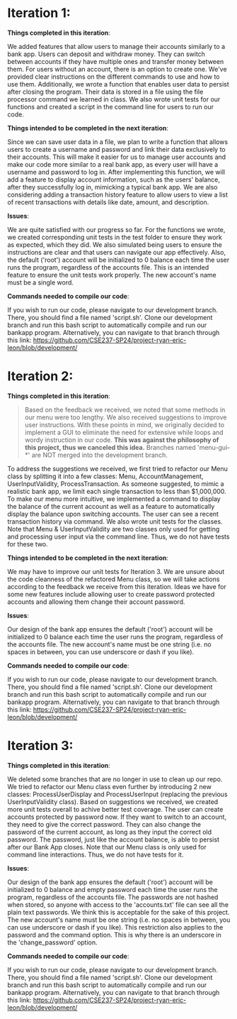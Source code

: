 # **Iteration 1**:

**Things completed in this iteration**:

We added features that allow users to manage their accounts similarly to a bank app. Users can deposit and withdraw money. They can switch between accounts if they have multiple ones and transfer money between them. For users without an account, there is an option to create one. We've provided clear instructions on the different commands to use and how to use them. Additionally, we wrote a function that enables user data to persist after closing the program. Their data is stored in a file using the file processor command we learned in class. We also wrote unit tests for our functions and created a script in the command line for users to run our code.

**Things intended to be completed in the next iteration**:

Since we can save user data in a file, we plan to write a function that allows users to create a username and password and link their data exclusively to their accounts. This will make it easier for us to manage user accounts and make our code more similar to a real bank app, as every user will have a username and password to log in. After implementing this function, we will add a feature to display account information, such as the users' balance, after they successfully log in, mimicking a typical bank app.
We are also considering adding a transaction history feature to allow users to view a list of recent transactions with details like date, amount, and description.

**Issues**:

We are quite satisfied with our progress so far. For the functions we wrote, we created corresponding unit tests in the test folder to ensure they work as expected, which they did. We also simulated being users to ensure the instructions are clear and that users can navigate our app effectively. Also, the default ('root') account will be initialized to 0 balance each time the user runs the program, regardless of the accounts file. This is an intended feature to ensure the unit tests work properly. The new account's name must be a single word.

**Commands needed to compile our code**:

If you wish to run our code, please navigate to our development branch. There, you should find a file named 'script.sh'. Clone our development branch and run this bash script to automatically compile and run our bankapp program. Alternatively, you can navigate to that branch through this link: https://github.com/CSE237-SP24/project-ryan-eric-leon/blob/development/


# **Iteration 2**:

**Things completed in this iteration**:

> Based on the feedback we received, we noted that some methods in our menu were too lengthy. We also received suggestions to improve user instructions. With these points in mind, we originally decided to implement a GUI to eliminate the need for extensive while loops and wordy instruction in our code. **This was against the philosophy of this project, thus we canceled this idea.** Branches named 'menu-gui-*' are NOT merged into the development branch.

To address the suggestions we received, we first tried to refactor our Menu class by splitting it into a few classes: Menu, AccountManagement, UserInputValidity, ProcessTransaction. As someone suggested, to mimic a realistic bank app, we limit each single transaction to less than $1,000,000. To make our menu more intuitive, we implemented a command to display the balance of the current account as well as a feature to automatically display the balance upon switching accounts. The user can see a recent transaction history via command. We also wrote unit tests for the classes. Note that Menu & UserInputValidity are two classes only used for getting and processing user input via the command line. Thus, we do not have tests for these two.

**Things intended to be completed in the next iteration**:

We may have to improve our unit tests for Iteration 3. We are unsure about the code cleanness of the refactored Menu class, so we will take actions according to the feedback we receive from this iteration. Ideas we have for some new features include allowing user to create password protected accounts and allowing them change their account password.

**Issues**:

Our design of the bank app ensures the default ('root') account will be initialized to 0 balance each time the user runs the program, regardless of the accounts file. The new account's name must be one string (i.e. no spaces in between, you can use underscore or dash if you like).

**Commands needed to compile our code**:

If you wish to run our code, please navigate to our development branch. There, you should find a file named 'script.sh'. Clone our development branch and run this bash script to automatically compile and run our bankapp program. Alternatively, you can navigate to that branch through this link: https://github.com/CSE237-SP24/project-ryan-eric-leon/blob/development/



# **Iteration 3**:

**Things completed in this iteration**:

We deleted some branches that are no longer in use to clean up our repo. We tried to refactor our Menu class even further by introducing 2 new classes: ProcessUserDisplay and ProcessUserInput (replacing the previous UserInputValidity class). Based on suggestions we received, we created more unit tests overall to achive better test coverage. The user can create accounts protected by password now. If they want to switch to an account, they need to give the correct password. They can also change the password of the current account, as long as they input the correct old password. The password, just like the account balance, is able to persist after our Bank App closes. Note that our Menu class is only used for command line interactions. Thus, we do not have tests for it.

**Issues**:

Our design of the bank app ensures the default ('root') account will be initialized to 0 balance and empty password each time the user runs the program, regardless of the accounts file. The passwords are not hashed when stored, so anyone with access to the 'accounts.txt' file can see all the plain text passwords. We think this is acceptable for the sake of this project. The new account's name must be one string (i.e. no spaces in between, you can use underscore or dash if you like). This restriction also applies to the password and the command option. This is why there is an underscore in the 'change_password' option.

**Commands needed to compile our code**:

If you wish to run our code, please navigate to our development branch. There, you should find a file named 'script.sh'. Clone our development branch and run this bash script to automatically compile and run our bankapp program. Alternatively, you can navigate to that branch through this link: https://github.com/CSE237-SP24/project-ryan-eric-leon/blob/development/
